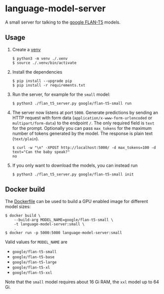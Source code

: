 # language-model-server

A small server for talking to the [google FLAN-T5](https://huggingface.co/docs/transformers/model_doc/flan-t5) models.

## Usage

1) Create a [venv](https://docs.python.org/3/library/venv.html)
   ```
   $ python3 -m venv ./.venv
   $ source ./.venv/bin/activate
   ```
2) Install the dependencies
   ```
   $ pip install --upgrade pip
   $ pip install -r requirements.txt
   ```
3) Run the server, for example for the `small` model:
   ```
   $ python3 ./flan_t5_server.py google/flan-t5-small run
   ```
4) The server now listens at port `5000`. Generate predictions by sending an HTTP request
   with form data (`application/x-www-form-urlencoded` or `multipart/form-data`) to the endpoint `/`.
   The only required field is `text` for the prompt. Optionally you can pass `max_tokens` for the maximum
   number of tokens generated by the model. The response is plain text (`text/plain`).
   ```
   $ curl -w "\n" -XPOST http://localhost:5000/ -d max_tokens=100 -d text="Can the baby speak?"
   no
   ```
5) If you only want to download the models, you can instead run
   ```
   $ python3 ./flan_t5_server.py google/flan-t5-small init
   ```

## Docker build

The [Dockerfile](./Dockerfile) can be used to build a GPU enabled image
for different model sizes:

```
$ docker build \
    --build-arg MODEL_NAME=google/flan-t5-small \
    -t language-model-server:small \
    .
$ docker run -p 5000:5000 language-model-server:small
```

Valid values for `MODEL_NAME` are
- `google/flan-t5-small`
- `google/flan-t5-base`
- `google/flan-t5-large`
- `google/flan-t5-xl`
- `google/flan-t5-xxl`

Note that the `small` model requires about 16 Gi RAM, the `xxl` model up to 64 Gi.